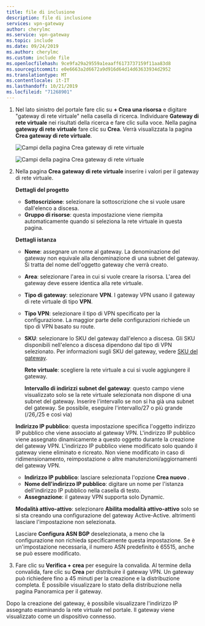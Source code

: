 ```yaml
---
title: file di inclusione
description: file di inclusione
services: vpn-gateway
author: cherylmc
ms.service: vpn-gateway
ms.topic: include
ms.date: 09/24/2019
ms.author: cherylmc
ms.custom: include file
ms.openlocfilehash: 9ce9fa29a29559a1eaaff6173737159f11aa83d8
ms.sourcegitcommit: e0e6663a2d6672a9d916d64d14d63633934d2952
ms.translationtype: MT
ms.contentlocale: it-IT
ms.lasthandoff: 10/21/2019
ms.locfileid: "71268901"
---
```

1. Nel lato sinistro del portale fare clic su **+ Crea una risorsa** e digitare "gateway di rete virtuale" nella casella di ricerca. Individuare **Gateway di rete virtuale** nei risultati della ricerca e fare clic sulla voce. Nella pagina **gateway di rete virtuale** fare clic su **Crea**. Verrà visualizzata la pagina **Crea gateway di rete virtuale**.

   ![Campi della pagina Crea gateway di rete virtuale](./media/vpn-gateway-add-gw-p2s-rm-portal-include/p2sgw.png "Campi della pagina Crea gateway di rete virtuale")

   ![Campi della pagina Crea gateway di rete virtuale](./media/vpn-gateway-add-gw-p2s-rm-portal-include/p2sgw2.png "Campi della pagina Crea gateway di rete virtuale")
2. Nella pagina **Crea gateway di rete virtuale** inserire i valori per il gateway di rete virtuale.

   **Dettagli del progetto**

   - **Sottoscrizione**: selezionare la sottoscrizione che si vuole usare dall'elenco a discesa.
   - **Gruppo di risorse**: questa impostazione viene riempita automaticamente quando si seleziona la rete virtuale in questa pagina.

   **Dettagli istanza**

   - **Nome**: assegnare un nome al gateway. La denominazione del gateway non equivale alla denominazione di una subnet del gateway. Si tratta del nome dell'oggetto gateway che verrà creato.
   - **Area**: selezionare l'area in cui si vuole creare la risorsa. L'area del gateway deve essere identica alla rete virtuale.
   - **Tipo di gateway**: selezionare **VPN**. I gateway VPN usano il gateway di rete virtuale di tipo **VPN**. 
   - **Tipo VPN**: selezionare il tipo di VPN specificato per la configurazione. La maggior parte delle configurazioni richiede un tipo di VPN basato su route.
   - **SKU**: selezionare lo SKU del gateway dall'elenco a discesa. Gli SKU disponibili nell'elenco a discesa dipendono dal tipo di VPN selezionato. Per informazioni sugli SKU del gateway, vedere [SKU del gateway](../articles/vpn-gateway/vpn-gateway-about-vpn-gateway-settings.md#gwsku).

      **Rete virtuale**: scegliere la rete virtuale a cui si vuole aggiungere il gateway.

      **Intervallo di indirizzi subnet del gateway**: questo campo viene visualizzato solo se la rete virtuale selezionata non dispone di una subnet del gateway. Inserire l'intervallo se non si ha già una subnet del gateway. Se possibile, eseguire l'intervallo/27 o più grande (/26,/25 e così via)

   **Indirizzo IP pubblico**: questa impostazione specifica l'oggetto indirizzo IP pubblico che viene associato al gateway VPN. L'indirizzo IP pubblico viene assegnato dinamicamente a questo oggetto durante la creazione del gateway VPN. L'indirizzo IP pubblico viene modificato solo quando il gateway viene eliminato e ricreato. Non viene modificato in caso di ridimensionamento, reimpostazione o altre manutenzioni/aggiornamenti del gateway VPN.

     - **Indirizzo IP pubblico**: lasciare selezionata l'opzione **Crea nuovo** .
     - **Nome dell'indirizzo IP pubblico**: digitare un nome per l'istanza dell'indirizzo IP pubblico nella casella di testo.
     - **Assegnazione**: il gateway VPN supporta solo Dynamic.

   **Modalità attivo-attivo**: selezionare **Abilita modalità attivo-attivo** solo se si sta creando una configurazione del gateway Active-Active. altrimenti lasciare l'impostazione non selezionata.

   Lasciare **Configura ASN BGP** deselezionata, a meno che la configurazione non richieda specificamente questa impostazione. Se è un'impostazione necessaria, il numero ASN predefinito è 65515, anche se può essere modificato.

3. Fare clic su **Verifica + crea** per eseguire la convalida. Al termine della convalida, fare clic su **Crea** per distribuire il gateway VPN. Un gateway può richiedere fino a 45 minuti per la creazione e la distribuzione completa. È possibile visualizzare lo stato della distribuzione nella pagina Panoramica per il gateway.

Dopo la creazione del gateway, è possibile visualizzare l'indirizzo IP assegnato esaminando la rete virtuale nel portale. Il gateway viene visualizzato come un dispositivo connesso.